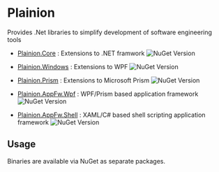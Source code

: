 # Plainion

Provides .Net libraries to simplify development of software engineering tools 

- [Plainion.Core](https://github.com/ronin4net/Plainion/wiki/Plainion.Core) : Extensions to .NET framwork 
  ![NuGet Version](https://img.shields.io/nuget/v/Plainion.Core.svg?style=flat-square)
- [Plainion.Windows](https://github.com/ronin4net/Plainion/wiki/Plainion.Windows) : Extensions to WPF
  ![NuGet Version](https://img.shields.io/nuget/v/Plainion.Windows.svg?style=flat-square)
- [Plainion.Prism](https://github.com/ronin4net/Plainion/wiki/Plainion.Prism) :  Extensions to Microsoft Prism
  ![NuGet Version](https://img.shields.io/nuget/v/Plainion.Prism.svg?style=flat-square)


- [Plainion.AppFw.Wpf](https://github.com/ronin4net/Plainion/wiki/Plainion.AppFw.Wpf) :  WPF/Prism based application framework
  ![NuGet Version](https://img.shields.io/nuget/v/Plainion.AppFw.Wpf.svg?style=flat-square)
- [Plainion.AppFw.Shell](https://github.com/ronin4net/Plainion/wiki/Plainion.AppFw.Shell) :  XAML/C# based shell scripting application framework
  ![NuGet Version](https://img.shields.io/nuget/v/Plainion.AppFw.Shell.svg?style=flat-square)


## Usage

Binaries are available via NuGet as separate packages.

